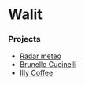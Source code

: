 # Walit

### Projects

* [Radar meteo](radarmeteo/radarmeteo.md)
* [Brunello Cucinelli](cucinelli/cucinelli.md)
* [Illy Coffee](illy/illy.md)